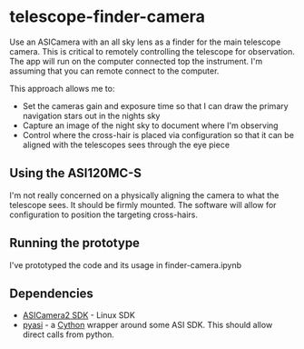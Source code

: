 # telescope-finder-camera

Use an ASICamera with an all sky lens as a finder for the main telescope camera. This is critical to remotely controlling the telescope for observation. The app will run on the computer connected top the instrument. I'm assuming that you can remote connect to the computer.

This approach allows me to:

* Set the cameras gain and exposure time so that I can draw the primary navigation stars out in the nights sky
* Capture an image of the night sky to document where I'm observing
* Control where the cross-hair is placed via configuration so that it can be aligned with the telescopes sees through the eye piece

## Using the ASI120MC-S

I'm not really concerned on a physically aligning the camera to what the telescope sees. It should be firmly mounted. The software will allow for configuration to position the targeting cross-hairs.

## Running the prototype

I've prototyped the code and its usage in finder-camera.ipynb

## Dependencies

* [ASICamera2 SDK](https://download.astronomy-imaging-camera.com/download/asi-camera-sdk-linux-mac/?wpdmdl=381) - Linux SDK
* [pyasi](https://github.com/j0r1/pyasi) - a [Cython](https://cython.org/) wrapper around some ASI SDK. This should allow direct calls from python.
